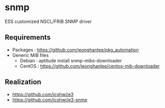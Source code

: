 # snmp
ESS customized NSCL/FRIB SNMP driver

## Requirements
* Packages : https://github.com/jeonghanlee/pkg_automation
* Generic MIB files
  * Debian : aptitude install snmp-mibs-downloader
  * CentOS : https://github.com/jeonghanlee/centos-mib-downloader

## Realization
* https://github.com/icshwi/e3
* https://github.com/icshwi/e3-snmp
